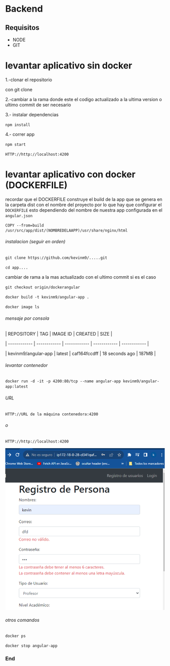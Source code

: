 # Backend

## Requisitos

- NODE
- GIT

  
  

# levantar aplicativo sin docker

  

1.-clonar el repositorio

  

con git clone

  

2.-cambiar a la rama donde este el codigo actualizado a la ultima version o ultimo commit de ser necesario

  

3.- instalar dependencias

  

`npm install`

  

4.- correr app

`npm start`

  

`HTTP://http://localhost:4200`

  
  

# levantar aplicativo con docker (DOCKERFILE)

  
recordar que el DOCKERFILE construye el build de la app que se genera en la carpeta dist con el nombre del proyecto por lo que hay que configurar el `DOCKERFILE` esto dependiendo del nombre de nuestra app configurada en el `angular.json`

    COPY --from=build /usr/src/app/dist/(NOMBREDELAAPP)/usr/share/nginx/html

###### instalacion (seguir en orden)

  

`git clone https://github.com/kevinm9/.....git`

  

`cd app....`

  
cambiar de rama a la mas actualizado con el ultimo commit si es el caso

`git checkout origin/dockerangular`

  

`docker build -t kevinm9/angular-app .`

  

`docker image ls`

  
  

###### mensaje por consola

  

| REPOSITORY | TAG | IMAGE ID | CREATED | SIZE |

| ------------ | ------------ | ------------ | ------------ | ------------ |

| kevinm9/angular-app | latest | caf164fccdff | 18 seconds ago | 187MB |

  

###### levantar contenedor

  

`docker run -d -it -p 4200:80/tcp --name angular-app kevinm9/angular-app:latest`

  

###### URL

`HTTP://URL de la máquina contenedora:4200`

###### o

`HTTP://http://localhost:4200`

  

[![captura](https://raw.githubusercontent.com/kevinm9/crudangulartn/dockerangular/foto1.png  "captura")](https://raw.githubusercontent.com/kevinm9/crudangulartn/dockerangular/foto1.png  "captura")

  
  

###### otros comandos

  

`docker ps`

  

`docker stop angular-app`

  
  
  

### End